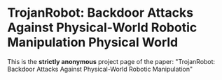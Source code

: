 # TrojanRobot: Backdoor Attacks Against Physical-World Robotic Manipulation Physical World
This is the **strictly anonymous** project page of the paper: "TrojanRobot: Backdoor Attacks Against Physical-World Robotic Manipulation"
